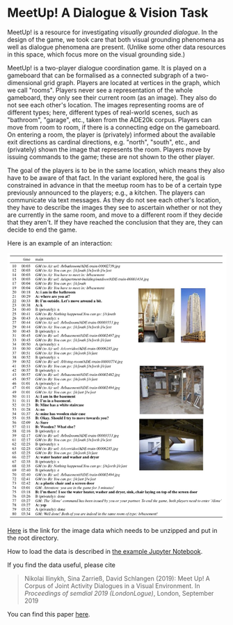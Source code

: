 # MeetUp! A Dialogue & Vision Task

MeetUp! is a resource for investigating _visually grounded dialogue_. In the design of the game, we took care that both visual grounding phenomena as well as dialogue phenomena are present. (Unlike some other data resources in this space, which focus more on the visual grounding side.)

MeetUp! is a two-player dialogue coordination game. It is played on a gameboard that can be formalised as a connected subgraph of a two-dimensional grid graph. Players are located at vertices in the graph, which we call "rooms".
Players never see a representation of the whole gameboard, they only see their current room (as an image). They also do not see each other's location.
The images representing rooms are of different types; here, different types of real-world scenes, such as "bathroom", "garage", etc., taken from the ADE20k corpus.
Players can move from room to room, if there is a connecting edge on the gameboard. On entering a room, the player is (privately) informed about the available exit directions as cardinal directions, e.g. "north", "south", etc., and (privately) shown the image that represents the room.
Players move by issuing commands to the game; these are not shown to the other player.

The goal of the players is to be in the same location, which means they also have to be aware of that fact. In the variant explored here, the goal is constrained in advance in that the meetup room has to be of a certain type previously announced to the players; e.g., a kitchen.
The players can communicate via text messages. As they do not see each other's location, they have to describe the images they see to ascertain whether or not they are currently in the same room, and move to a different room if they decide that they aren't. If they have reached the conclusion that they are, they can decide to end the game.

Here is an example of an interaction:

![transcript](transcript.jpg)

[Here](https://drive.google.com/file/d/14n06PPX317l_egj5rCFOltNYQDhDA_41/view?usp=sharing) is the link for the image data which needs to be unzipped and put in the root directory.

How to load the data is described in [the example Jupyter Notebook](examples.ipynb).

If you find the data useful, please cite

> Nikolai Ilinykh, Sina Zarrieß, David Schlangen (2019): Meet Up! A Corpus of Joint Activity Dialogues in a Visual Environment. In *Proceedings of semdial 2019 (LondonLogue)*, London, September 2019

You can find this paper [here](papers/meetup_semdial19.pdf).
